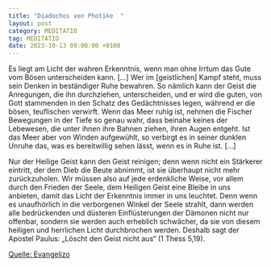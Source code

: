 ```yaml
---
title: "Diadochos von Photike  "
layout: post
category: MEDITATIO
tag: MEDITATIO
date: 2023-10-13 09:00:00 +0100
---
```

Es liegt am Licht der wahren Erkenntnis, wenn man ohne Irrtum das Gute vom Bösen unterscheiden kann. […] Wer im [geistlichen] Kampf steht, muss sein Denken in beständiger Ruhe bewahren. So nämlich kann der Geist die Anregungen, die ihn durchziehen, unterscheiden, und er wird die guten, von Gott stammenden in den Schatz des Gedächtnisses legen, während er die bösen, teuflischen verwirft.<!--more--> Wenn das Meer ruhig ist, nehmen die Fischer Bewegungen in der Tiefe so genau wahr, dass beinahe keines der Lebewesen, die unter ihnen ihre Bahnen ziehen, ihren Augen entgeht. Ist das Meer aber von Winden aufgewühlt, so verbirgt es in seiner dunklen Unruhe das, was es bereitwillig sehen lässt, wenn es in Ruhe ist. […] 

Nur der Heilige Geist kann den Geist reinigen; denn wenn nicht ein Stärkerer eintritt, der dem Dieb die Beute abnimmt, ist sie überhaupt nicht mehr zurückzuholen. Wir müssen also auf jede erdenkliche Weise, vor allem durch den Frieden der Seele, dem Heiligen Geist eine Bleibe in uns anbieten, damit das Licht der Erkenntnis immer in uns leuchtet. Denn wenn es unaufhörlich in die verborgenen Winkel der Seele strahlt, dann werden alle bedrückenden und düsteren Einflüsterungen der Dämonen nicht nur offenbar, sondern sie werden auch erheblich schwächer, da sie von diesem heiligen und herrlichen Licht durchbrochen werden. Deshalb sagt der Apostel Paulus: „Löscht den Geist nicht aus“ (1 Thess 5,19).


[Quelle: Evangelizo](https://evangeliumtagfuertag.org/DE/gospel)